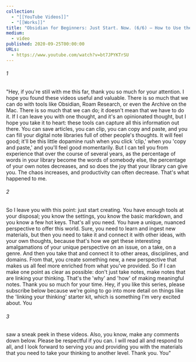 ```yaml
---
collection:
  - "[[YouTube Videos]]"
  - "[[Works]]"
title: "Obsidian for Beginners: Just Start. Now. (6/6) — How to Use the Obsidian App for Notes"
medium:
  - video
published: 2020-09-25T00:00:00
URLs:
  - https://www.youtube.com/watch?v=bt7JPYKTrSU
---
```


###### 1

"Hey, if you're still with me this far, thank you so much for your attention. I hope you found these videos useful and valuable. There is so much that we can do with tools like Obsidian, Roam Research, or even the Archive on the Mac. There is so much that we can do; it doesn't mean that we have to do it. If I can leave you with one thought, and it's an opinionated thought, but I hope you take it to heart: these tools can capture all this information out there. You can save articles, you can clip, you can copy and paste, and you can fill your digital note libraries full of other people's thoughts. It will feel good; it'll be this little dopamine rush when you click 'clip,' when you 'copy and paste,' and you'll feel good momentarily. But I can tell you from experience that over the course of several years, as the percentage of words in your library become the words of somebody else, the percentage of your own notes decreases, and so does the joy that your library can give you. The chaos increases, and productivity can often decrease. That's what happened to me.

###### 2

So I leave you with this point: just start creating. You have enough tools at your disposal; you know the settings, you know the basic markdown, and you know a few hot keys. That's all you need. You have a unique, nuanced perspective to offer this world. Sure, you need to learn and ingest new materials, but then you need to take it and connect it with other ideas, with your own thoughts, because that's how we get these interesting amalgamations of your unique perspective on an issue, on a take, on a genre. And then you take that and connect it to other areas, disciplines, and domains. From that, you create something new, a new perspective that makes us all feel more enriched from what you've provided. So if I can make one point as clear as possible: don't just take notes, make notes that are linking your thinking. That's the 'why' and 'how' of making meaningful notes. Thank you so much for your time. Hey, if you like this series, please subscribe below because we're going to go into more detail on things like the 'linking your thinking' starter kit, which is something I'm very excited about. You

###### 3

saw a sneak peek in these videos. Also, you know, make any comments down below. Please be respectful if you can. I will read all and respond to all, and I look forward to serving you and providing you with the materials that you need to take your thinking to another level. Thank you. You"
